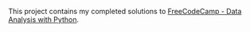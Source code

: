 
This project contains my completed solutions to [FreeCodeCamp - Data Analysis with Python](https://www.freecodecamp.org/learn/data-analysis-with-python/).
